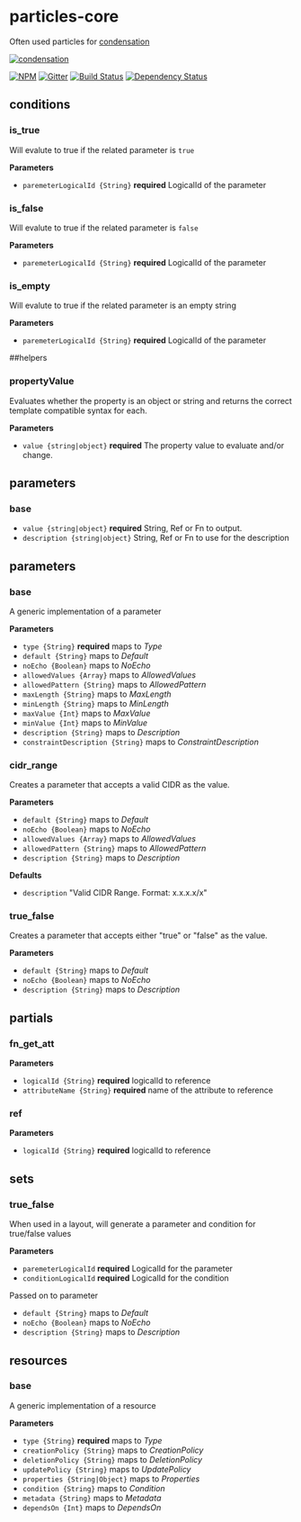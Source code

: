 # particles-core

Often used particles for [condensation][condensation-url]

[![condensation][condensation-image]][condensation-url]

[![NPM][npm-image]][npm-url]
[![Gitter][gitter-image]][gitter-url]
[![Build Status][travis-image]][travis-url]
[![Dependency Status][daviddm-image]][daviddm-url]


## conditions

### is\_true

Will evalute to true if the related parameter is `true`

**Parameters**

  * `paremeterLogicalId {String}` **required** LogicalId of the parameter

### is\_false

Will evalute to true if the related parameter is `false`

**Parameters**

  * `paremeterLogicalId {String}` **required** LogicalId of the parameter

### is\_empty

Will evalute to true if the related parameter is an empty string

**Parameters**

  * `paremeterLogicalId {String}` **required** LogicalId of the parameter


##helpers

### propertyValue

Evaluates whether the property is an object or string and returns the
correct template compatible syntax for each.

**Parameters**

  * `value {string|object}` **required** The property value to evaluate
    and/or change.

## parameters

### base

  * `value {string|object}` **required** String, Ref or Fn to output.
  * `description {string|object}` String, Ref or Fn to use for the
    description

## parameters

### base

A generic implementation of a parameter

**Parameters**

  * `type {String}` **required** maps to *Type*
  * `default {String}` maps to *Default*
  * `noEcho {Boolean}` maps to *NoEcho*
  * `allowedValues {Array}` maps to *AllowedValues*
  * `allowedPattern {String}` maps to *AllowedPattern*
  * `maxLength {String}` maps to *MaxLength*
  * `minLength {String}` maps to *MinLength*
  * `maxValue {Int}` maps to *MaxValue*
  * `minValue {Int}` maps to *MinValue*
  * `description {String}` maps to *Description*
  * `constraintDescription {String}` maps to *ConstraintDescription*

### cidr\_range

Creates a parameter that accepts a valid CIDR as the value.

**Parameters**

  * `default {String}` maps to *Default*
  * `noEcho {Boolean}` maps to *NoEcho*
  * `allowedValues {Array}` maps to *AllowedValues*
  * `allowedPattern {String}` maps to *AllowedPattern*
  * `description {String}` maps to *Description*

**Defaults**

  * `description` "Valid CIDR Range. Format: x.x.x.x/x"

### true\_false

Creates a parameter that accepts either "true" or "false" as the value.

**Parameters**

  * `default {String}` maps to *Default*
  * `noEcho {Boolean}` maps to *NoEcho*
  * `description {String}` maps to *Description*

## partials

### fn\_get\_att

**Parameters**

  * `logicalId {String}` **required** logicalId to reference
  * `attributeName {String}` **required** name of the attribute to
    reference

### ref

**Parameters**

  * `logicalId {String}` **required** logicalId to reference

## sets

### true\_false

When used in a layout, will generate a parameter and condition for true/false values

**Parameters**

  * `paremeterLogicalId` **required** LogicalId for the parameter
  * `conditionLogicalId` **required** LogicalId for the condition

Passed on to parameter

  * `default {String}` maps to *Default*
  * `noEcho {Boolean}` maps to *NoEcho*
  * `description {String}` maps to *Description*

## resources

### base

A generic implementation of a resource

**Parameters**

  * `type {String}` **required** maps to *Type*
  * `creationPolicy {String}` maps to *CreationPolicy*
  * `deletionPolicy {String}` maps to *DeletionPolicy*
  * `updatePolicy {String}` maps to *UpdatePolicy*
  * `properties {String|Object}` maps to *Properties*
  * `condition {String}` maps to *Condition*
  * `metadata {String}` maps to *Metadata*
  * `dependsOn {Int}` maps to *DependsOn*

[condensation-image]: https://raw.githubusercontent.com/SungardAS/condensation/master/docs/images/condensation_logo.png
[condensation-url]: https://github.com/SungardAS/condensation
[npm-image]: https://nodei.co/npm/particles-core.png
[npm-url]: https://nodei.co/npm/particles-core/
[gitter-image]: https://badges.gitter.im/Join%20Chat.svg
[gitter-url]: https://gitter.im/SungardAS/condensation?utm_source=badge&utm_medium=badge&utm_campaign=pr-badge
[travis-image]: https://travis-ci.org/SungardAS/particles-core.svg?branch=master
[travis-url]: https://travis-ci.org/SungardAS/particles-core
[daviddm-image]: https://david-dm.org/SungardAS/particles-core.svg?theme=shields.io
[daviddm-url]: https://david-dm.org/SungardAS/particles-core
